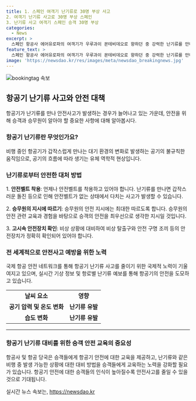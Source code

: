 ```yaml
---
title: 1. 스페인 여객기 난기류로 30명 부상 사고
2. 여객기 난기류 사고로 30명 부상 스페인
3. 난기류 사고 여객기 스페인 승객 30명 부상
categories:
  - News
excerpt: >
  스페인 항공사 에어유로파의 여객기가 우루과이 몬테비데오로 향하던 중 강력한 난기류를 만나 승객 30명이 다친 사고가 발생했다. 비상착륙을 한 비행기는 정상착륙했으며 부상자들은 이미 치료를 받고 있다. 난기류로 안전벨트를 하지 않은 승객들이 공중으로 솟구쳐 올라 부상을 입었고, 비행기 내부에는 파손과 부서진 부품이 나타났다. 기후 변화로 대기가 불안정하여 비행기 사고가 증가하고 있으며, 대한항공도 난기류가 80% 증가한 것으로 나타났다.
feature_text: >
  스페인 항공사 에어유로파의 여객기가 우루과이 몬테비데오로 향하던 중 강력한 난기류를 만나 승객 30명이 다친 사고가 발생했다. 비상착륙을 한 비행기는 정상착륙했으며 부상자들은 이미 치료를 받고 있다. 난기류로 안전벨트를 하지 않은 승객들이 공중으로 솟구쳐 올라 부상을 입었고, 비행기 내부에는 파손과 부서진 부품이 나타났다. 기후 변화로 대기가 불안정하여 비행기 사고가 증가하고 있으며, 대한항공도 난기류가 80% 증가한 것으로 나타났다.
image: 'https://newsdao.kr/res/images/meta/newsdao_breakingnews.jpg'
---
```


<p><img src="https://newsdao.kr/res/images/meta/newsdao_breakingnews.jpg" alt="bookingtag 속보" /></p>

<h2 data-ke-size="size26">항공기 난기류 사고와 안전 대책</h2>

<p data-ke-size="size16">항공기가 난기류를 만나 안전사고가 발생하는 경우가 늘어나고 있는 가운데, 안전을 위해 승객과 승무원이 알아야 할 중요한 사항에 대해 알아봅시다.</p>

<h3>항공기 난기류란 무엇인가요?</h3>

<p data-ke-size="size16">비행 중인 항공기가 갑작스럽게 만나는 대기 환경의 변화로 발생하는 공기의 불규칙한 움직임으로, 공기의 흐름에 따라 생기는 유체 역학적 현상입니다.</p>

<h3>난기류로부터 안전한 대처 방법</h3>

<p data-ke-size="size16">1. <b>안전벨트 착용</b>: 언제나 안전벨트를 착용하고 있어야 합니다. 난기류를 만나면 갑작스러운 돌진 등으로 인해 안전벨트가 없는 상태에서 다치는 사고가 발생할 수 있습니다.</p>

<p data-ke-size="size16">2. <b>승무원의 지시에 따르기</b>: 승무원의 안전 지시에는 최대한 따르도록 합니다. 승무원의 안전 관련 교육과 경험을 바탕으로 승객의 안전을 최우선으로 생각한 지시일 것입니다.</p>

<p data-ke-size="size16">3. <b>고시속 안전장치 확인</b>: 비상 상황에 대비하여 비상 탈출구와 안전 구명 조끼 등의 안전장치가 정확히 확인되어 있어야 합니다.</p>

<h3>전 세계적으로 안전사고 예방을 위한 노력</h3>

<p data-ke-size="size16">국제 항공 안전 네트워크를 통해 항공기 난기류 사고를 줄이기 위한 국제적 노력이 기울여지고 있으며, 실시간 기상 정보 및 항로별 난기류 예보를 통해 항공기의 안전을 도모하고 있습니다.</p>

<table>
    <tr>
        <td style="text-align: center; height: 17px;"><b>날씨 요소</b></td>
        <td style="text-align: center; height: 17px;"><b>영향</b></td>
    </tr>
    <tr>
        <td style="text-align: center; height: 17px;"><b>공기 압력 및 온도 변화</b></td>
        <td style="text-align: center; height: 17px;"><b>난기류 유발</b></td>
    </tr>
    <tr>
        <td style="text-align: center; height: 17px;"><b>습도 변화</b></td>
        <td style="text-align: center; height: 17px;"><b>난기류 유발</b></td>
    </tr>
</table>

<hr>

<h3>항공기 난기류 대비를 위한 승객 안전 교육의 중요성</h3>

<p data-ke-size="size16">항공사 및 항공 당국은 승객들에게 항공기 안전에 대한 교육을 제공하고, 난기류와 같은 비행 중 발생 가능한 상황에 대한 대비 방법을 승객들에게 교육하는 노력을 강화할 필요가 있습니다. 항공기 안전에 대한 승객들의 인식이 높아질수록 안전사고를 줄일 수 있을 것으로 기대됩니다.</p>
실시간 뉴스 속보는, <a href="https://newsdao.kr" rel="dofollow">https://newsdao.kr</a>


